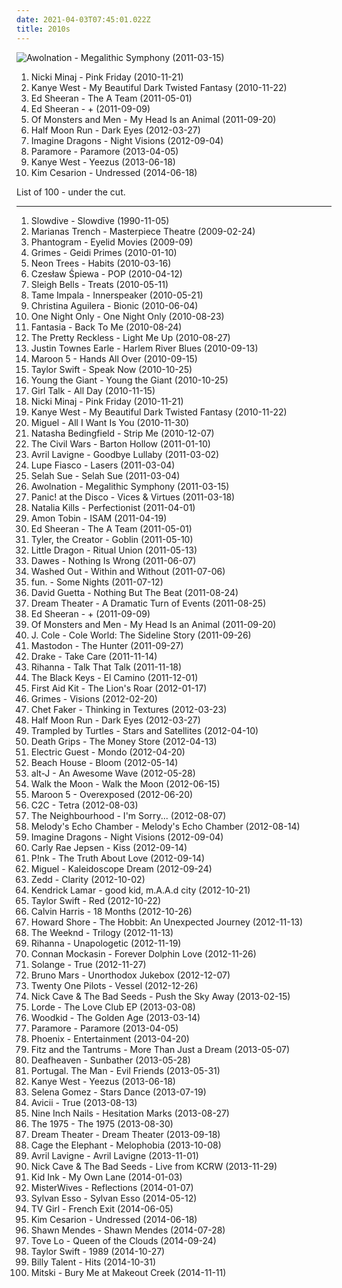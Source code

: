 ```yaml
---
date: 2021-04-03T07:45:01.022Z
title: 2010s
---
```

![Awolnation - Megalithic Symphony (2011-03-15)](http://coverartarchive.org/release/005a30f8-13e9-4d90-a48f-2a6647fcdb0c/11356969125-500.jpg "Awolnation - Megalithic Symphony (2011-03-15)")
<ol class="albums">
<li data-cover="https://via.placeholder.com/450" data-tags="2010, rap" role="button">Nicki Minaj - Pink Friday (2010-11-21)</li>
<li data-cover="https://via.placeholder.com/450" data-tags="hip-hop, 2010" role="button">Kanye West - My Beautiful Dark Twisted Fantasy (2010-11-22)</li>
<li data-cover="https://via.placeholder.com/450" data-tags="the a team" role="button">Ed Sheeran - The A Team (2011-05-01)</li>
<li data-cover="https://via.placeholder.com/450" data-tags="2011" role="button">Ed Sheeran - + (2011-09-09)</li>
<li data-cover="https://via.placeholder.com/450" data-tags="2012, indie pop" role="button">Of Monsters and Men - My Head Is an Animal (2011-09-20)</li>
<li data-cover="https://via.placeholder.com/450" data-tags="2012, 2014, indie folk, 10s, 2010s, want, knowing, comfortable" role="button">Half Moon Run - Dark Eyes (2012-03-27)</li>
<li data-cover="https://via.placeholder.com/450" data-tags="2012" role="button">Imagine Dragons - Night Visions (2012-09-04)</li>
<li data-cover="https://via.placeholder.com/450" data-tags="2013" role="button">Paramore - Paramore (2013-04-05)</li>
<li data-cover="https://via.placeholder.com/450" data-tags="2013" role="button">Kanye West - Yeezus (2013-06-18)</li>
<li data-cover="https://via.placeholder.com/450" data-tags="2014, pop, 10s, 2010s, da, undress, kim cesarion, undressed" role="button">Kim Cesarion - Undressed (2014-06-18)</li>
</ol>
List of 100 - under the cut.
<!-- more -->

_________________

<ol class="albums">
<li data-cover="https://via.placeholder.com/450" data-tags="2017, shoegaze" role="button">
Slowdive - Slowdive (1990-11-05)
</li>
<li data-cover="https://via.placeholder.com/450" data-tags="2009, pop, rock, power pop, pop rock, symphonic rock, 2010s, my top 10, songs i never get sick of, songs played obsessively on repeat at some point" role="button">
Marianas Trench - Masterpiece Theatre (2009-02-24)
</li>
<li data-cover="https://via.placeholder.com/450" data-tags="trip-hop, indie pop, 2010, indietronica" role="button">
Phantogram - Eyelid Movies (2009-09)
</li>
<li data-cover="https://via.placeholder.com/450" data-tags="2010" role="button">
Grimes - Geidi Primes (2010-01-10)
</li>
<li data-cover="https://via.placeholder.com/450" data-tags="2010" role="button">
Neon Trees - Habits (2010-03-16)
</li>
<li data-cover="https://via.placeholder.com/450" data-tags="alternative rock, folk, polish" role="button">
Czesław Śpiewa - POP (2010-04-12)
</li>
<li data-cover="https://via.placeholder.com/450" data-tags="2010" role="button">
Sleigh Bells - Treats (2010-05-11)
</li>
<li data-cover="https://via.placeholder.com/450" data-tags="2010" role="button">
Tame Impala - Innerspeaker (2010-05-21)
</li>
<li data-cover="https://via.placeholder.com/450" data-tags="pop, electronic, dance" role="button">
Christina Aguilera - Bionic (2010-06-04)
</li>
<li data-cover="http://coverartarchive.org/release/9e0b07d9-7918-405f-a68f-0c14e429e517/16178788047-500.jpg" data-tags="indie, british" role="button">
One Night Only - One Night Only (2010-08-23)
</li>
<li data-cover="https://via.placeholder.com/450" data-tags="rnb, 2010s" role="button">
Fantasia - Back To Me (2010-08-24)
</li>
<li data-cover="https://via.placeholder.com/450" data-tags="rock, alternative rock" role="button">
The Pretty Reckless - Light Me Up (2010-08-27)
</li>
<li data-cover="https://via.placeholder.com/450" data-tags="americana, alt-country, 2010s, 2010 albums" role="button">
Justin Townes Earle - Harlem River Blues (2010-09-13)
</li>
<li data-cover="https://via.placeholder.com/450" data-tags="2010, pop" role="button">
Maroon 5 - Hands All Over (2010-09-15)
</li>
<li data-cover="https://via.placeholder.com/450" data-tags="country" role="button">
Taylor Swift - Speak Now (2010-10-25)
</li>
<li data-cover="https://via.placeholder.com/450" data-tags="2011, indie rock" role="button">
Young the Giant - Young the Giant (2010-10-25)
</li>
<li data-cover="https://via.placeholder.com/450" data-tags="2010, mashup" role="button">
Girl Talk - All Day (2010-11-15)
</li>
<li data-cover="https://via.placeholder.com/450" data-tags="2010, rap" role="button">
Nicki Minaj - Pink Friday (2010-11-21)
</li>
<li data-cover="https://via.placeholder.com/450" data-tags="hip-hop, 2010" role="button">
Kanye West - My Beautiful Dark Twisted Fantasy (2010-11-22)
</li>
<li data-cover="https://via.placeholder.com/450" data-tags="rnb" role="button">
Miguel - All I Want Is You (2010-11-30)
</li>
<li data-cover="https://via.placeholder.com/450" data-tags="pop, female vocalists" role="button">
Natasha Bedingfield - Strip Me (2010-12-07)
</li>
<li data-cover="https://via.placeholder.com/450" data-tags="folk, singer-songwriter, indie folk" role="button">
The Civil Wars - Barton Hollow (2011-01-10)
</li>
<li data-cover="https://via.placeholder.com/450" data-tags="pop rock, 2011" role="button">
Avril Lavigne - Goodbye Lullaby (2011-03-02)
</li>
<li data-cover="https://via.placeholder.com/450" data-tags="2011" role="button">
Lupe Fiasco - Lasers (2011-03-04)
</li>
<li data-cover="https://via.placeholder.com/450" data-tags="2011, soul" role="button">
Selah Sue - Selah Sue (2011-03-04)
</li>
<li data-cover="http://coverartarchive.org/release/005a30f8-13e9-4d90-a48f-2a6647fcdb0c/11356969125-500.jpg" data-tags="electronic, 2011, indie rock, electronic rock" role="button">
Awolnation - Megalithic Symphony (2011-03-15)
</li>
<li data-cover="https://via.placeholder.com/450" data-tags="2011, alternative rock" role="button">
Panic! at the Disco - Vices & Virtues (2011-03-18)
</li>
<li data-cover="http://coverartarchive.org/release/83c54468-50b9-47a0-856d-c7b93a1cae23/6618757710-500.jpg" data-tags="2011, pop" role="button">
Natalia Kills - Perfectionist (2011-04-01)
</li>
<li data-cover="http://coverartarchive.org/release/d3264e30-5a8f-4522-a8e3-41afa62846fd/7923895295-500.jpg" data-tags="experimental, electronic, dubstep, 2011" role="button">
Amon Tobin - ISAM (2011-04-19)
</li>
<li data-cover="https://via.placeholder.com/450" data-tags="the a team" role="button">
Ed Sheeran - The A Team (2011-05-01)
</li>
<li data-cover="https://via.placeholder.com/450" data-tags="2011" role="button">
Tyler, the Creator - Goblin (2011-05-10)
</li>
<li data-cover="https://via.placeholder.com/450" data-tags="2011, trip-hop" role="button">
Little Dragon - Ritual Union (2011-05-13)
</li>
<li data-cover="https://via.placeholder.com/450" data-tags="2011, soft rock, folk rock, 2010s, soft rock revival" role="button">
Dawes - Nothing Is Wrong (2011-06-07)
</li>
<li data-cover="https://via.placeholder.com/450" data-tags="2011" role="button">
Washed Out - Within and Without (2011-07-06)
</li>
<li data-cover="https://via.placeholder.com/450" data-tags="2012" role="button">
fun. - Some Nights (2011-07-12)
</li>
<li data-cover="https://via.placeholder.com/450" data-tags="house, 2011, electronic" role="button">
David Guetta - Nothing But The Beat (2011-08-24)
</li>
<li data-cover="https://via.placeholder.com/450" data-tags="progressive metal, 2011" role="button">
Dream Theater - A Dramatic Turn of Events (2011-08-25)
</li>
<li data-cover="https://via.placeholder.com/450" data-tags="2011" role="button">
Ed Sheeran - + (2011-09-09)
</li>
<li data-cover="https://via.placeholder.com/450" data-tags="2012, indie pop" role="button">
Of Monsters and Men - My Head Is an Animal (2011-09-20)
</li>
<li data-cover="https://via.placeholder.com/450" data-tags="2011, rap" role="button">
J. Cole - Cole World: The Sideline Story (2011-09-26)
</li>
<li data-cover="https://via.placeholder.com/450" data-tags="progressive metal, 2011, sludge metal" role="button">
Mastodon - The Hunter (2011-09-27)
</li>
<li data-cover="https://via.placeholder.com/450" data-tags="drake, 2011, hip hop" role="button">
Drake - Take Care (2011-11-14)
</li>
<li data-cover="https://via.placeholder.com/450" data-tags="pop, 2011, rihanna, dance" role="button">
Rihanna - Talk That Talk (2011-11-18)
</li>
<li data-cover="https://via.placeholder.com/450" data-tags="2011, blues rock" role="button">
The Black Keys - El Camino (2011-12-01)
</li>
<li data-cover="https://via.placeholder.com/450" data-tags="2012" role="button">
First Aid Kit - The Lion's Roar (2012-01-17)
</li>
<li data-cover="https://via.placeholder.com/450" data-tags="2012" role="button">
Grimes - Visions (2012-02-20)
</li>
<li data-cover="https://via.placeholder.com/450" data-tags="2012" role="button">
Chet Faker - Thinking in Textures (2012-03-23)
</li>
<li data-cover="https://via.placeholder.com/450" data-tags="2012, 2014, indie folk, 10s, 2010s, want, knowing, comfortable" role="button">
Half Moon Run - Dark Eyes (2012-03-27)
</li>
<li data-cover="https://via.placeholder.com/450" data-tags="folk, bluegrass, 2010s, my gang 12, 2012 albums" role="button">
Trampled by Turtles - Stars and Satellites (2012-04-10)
</li>
<li data-cover="https://via.placeholder.com/450" data-tags="2012" role="button">
Death Grips - The Money Store (2012-04-13)
</li>
<li data-cover="https://via.placeholder.com/450" data-tags="2012" role="button">
Electric Guest - Mondo (2012-04-20)
</li>
<li data-cover="https://via.placeholder.com/450" data-tags="2012" role="button">
Beach House - Bloom (2012-05-14)
</li>
<li data-cover="https://via.placeholder.com/450" data-tags="2012" role="button">
alt-J - An Awesome Wave (2012-05-28)
</li>
<li data-cover="https://via.placeholder.com/450" data-tags="indie" role="button">
Walk the Moon - Walk the Moon (2012-06-15)
</li>
<li data-cover="https://via.placeholder.com/450" data-tags="2012" role="button">
Maroon 5 - Overexposed (2012-06-20)
</li>
<li data-cover="https://via.placeholder.com/450" data-tags="electro" role="button">
C2C - Tetra (2012-08-03)
</li>
<li data-cover="https://via.placeholder.com/450" data-tags="2012, indie pop" role="button">
The Neighbourhood - I'm Sorry... (2012-08-07)
</li>
<li data-cover="https://via.placeholder.com/450" data-tags="dream pop, 2012" role="button">
Melody's Echo Chamber - Melody's Echo Chamber (2012-08-14)
</li>
<li data-cover="https://via.placeholder.com/450" data-tags="2012" role="button">
Imagine Dragons - Night Visions (2012-09-04)
</li>
<li data-cover="https://via.placeholder.com/450" data-tags="2012" role="button">
Carly Rae Jepsen - Kiss (2012-09-14)
</li>
<li data-cover="https://via.placeholder.com/450" data-tags="2012" role="button">
P!nk - The Truth About Love (2012-09-14)
</li>
<li data-cover="https://via.placeholder.com/450" data-tags="2012" role="button">
Miguel - Kaleidoscope Dream (2012-09-24)
</li>
<li data-cover="http://coverartarchive.org/release/fee67a94-3330-4b92-91dd-57d944d57e1e/11172117630-500.jpg" data-tags="2012, electro house, house" role="button">
Zedd - Clarity (2012-10-02)
</li>
<li data-cover="https://via.placeholder.com/450" data-tags="2012, hip hop" role="button">
Kendrick Lamar - good kid, m.A.A.d city (2012-10-21)
</li>
<li data-cover="https://via.placeholder.com/450" data-tags="2012, pop, country" role="button">
Taylor Swift - Red (2012-10-22)
</li>
<li data-cover="https://via.placeholder.com/450" data-tags="2012" role="button">
Calvin Harris - 18 Months (2012-10-26)
</li>
<li data-cover="https://via.placeholder.com/450" data-tags="2012" role="button">
Howard Shore - The Hobbit: An Unexpected Journey (2012-11-13)
</li>
<li data-cover="https://via.placeholder.com/450" data-tags="2012" role="button">
The Weeknd - Trilogy (2012-11-13)
</li>
<li data-cover="https://via.placeholder.com/450" data-tags="2012, pop" role="button">
Rihanna - Unapologetic (2012-11-19)
</li>
<li data-cover="https://via.placeholder.com/450" data-tags="2011" role="button">
Connan Mockasin - Forever Dolphin Love (2012-11-26)
</li>
<li data-cover="https://via.placeholder.com/450" data-tags="2012, soul" role="button">
Solange - True (2012-11-27)
</li>
<li data-cover="https://via.placeholder.com/450" data-tags="2012" role="button">
Bruno Mars - Unorthodox Jukebox (2012-12-07)
</li>
<li data-cover="https://via.placeholder.com/450" data-tags="2013" role="button">
Twenty One Pilots - Vessel (2012-12-26)
</li>
<li data-cover="https://via.placeholder.com/450" data-tags="2013" role="button">
Nick Cave & The Bad Seeds - Push the Sky Away (2013-02-15)
</li>
<li data-cover="https://via.placeholder.com/450" data-tags="2013, pop" role="button">
Lorde - The Love Club EP (2013-03-08)
</li>
<li data-cover="https://via.placeholder.com/450" data-tags="2013" role="button">
Woodkid - The Golden Age (2013-03-14)
</li>
<li data-cover="https://via.placeholder.com/450" data-tags="2013" role="button">
Paramore - Paramore (2013-04-05)
</li>
<li data-cover="https://via.placeholder.com/450" data-tags="2013" role="button">
Phoenix - Entertainment (2013-04-20)
</li>
<li data-cover="https://via.placeholder.com/450" data-tags="2013, indie pop" role="button">
Fitz and the Tantrums - More Than Just a Dream (2013-05-07)
</li>
<li data-cover="http://coverartarchive.org/release/2c6513c0-7b01-4b36-836c-d400e80e8072/25313095145-500.jpg" data-tags="2013, post-black metal, blackgaze" role="button">
Deafheaven - Sunbather (2013-05-28)
</li>
<li data-cover="https://via.placeholder.com/450" data-tags="2013" role="button">
Portugal. The Man - Evil Friends (2013-05-31)
</li>
<li data-cover="https://via.placeholder.com/450" data-tags="2013" role="button">
Kanye West - Yeezus (2013-06-18)
</li>
<li data-cover="https://via.placeholder.com/450" data-tags="2013" role="button">
Selena Gomez - Stars Dance (2013-07-19)
</li>
<li data-cover="https://via.placeholder.com/450" data-tags="2013" role="button">
Avicii - True (2013-08-13)
</li>
<li data-cover="http://coverartarchive.org/release/001e6c1b-c0ba-4455-b784-2a9ee9ae91e7/6355720082-500.jpg" data-tags="2013, industrial, industrial rock" role="button">
Nine Inch Nails - Hesitation Marks (2013-08-27)
</li>
<li data-cover="https://via.placeholder.com/450" data-tags="2013" role="button">
The 1975 - The 1975 (2013-08-30)
</li>
<li data-cover="https://via.placeholder.com/450" data-tags="progressive metal" role="button">
Dream Theater - Dream Theater (2013-09-18)
</li>
<li data-cover="https://via.placeholder.com/450" data-tags="2013" role="button">
Cage the Elephant - Melophobia (2013-10-08)
</li>
<li data-cover="https://via.placeholder.com/450" data-tags="2013" role="button">
Avril Lavigne - Avril Lavigne (2013-11-01)
</li>
<li data-cover="https://via.placeholder.com/450" data-tags="2013, 2014, post-punk, 2010s, bad seed ltd, 2013 albums, albums i have listened" role="button">
Nick Cave & The Bad Seeds - Live from KCRW (2013-11-29)
</li>
<li data-cover="https://via.placeholder.com/450" data-tags="2014, hip-hop, hip hop, 10s, 2010s, good as fuck, kid ink" role="button">
Kid Ink - My Own Lane (2014-01-03)
</li>
<li data-cover="https://via.placeholder.com/450" data-tags="2014, pop, 10s, 2010s, the drawn album cover art" role="button">
MisterWives - Reflections (2014-01-07)
</li>
<li data-cover="https://via.placeholder.com/450" data-tags="2014" role="button">
Sylvan Esso - Sylvan Esso (2014-05-12)
</li>
<li data-cover="https://via.placeholder.com/450" data-tags="indie pop" role="button">
TV Girl - French Exit (2014-06-05)
</li>
<li data-cover="https://via.placeholder.com/450" data-tags="2014, pop, 10s, 2010s, da, undress, kim cesarion, undressed" role="button">
Kim Cesarion - Undressed (2014-06-18)
</li>
<li data-cover="https://via.placeholder.com/450" data-tags="2018" role="button">
Shawn Mendes - Shawn Mendes (2014-07-28)
</li>
<li data-cover="https://via.placeholder.com/450" data-tags="2014" role="button">
Tove Lo - Queen of the Clouds (2014-09-24)
</li>
<li data-cover="https://via.placeholder.com/450" data-tags="pop, 2014" role="button">
Taylor Swift - 1989 (2014-10-27)
</li>
<li data-cover="https://via.placeholder.com/450" data-tags="2014, alternative rock, canadian, punk rock, post-hardcore, hits, 2010s, billy talent, the end records, compilation album, greatest hits album, escuchados,  hits, k1r7m, warner music canada" role="button">
Billy Talent - Hits (2014-10-31)
</li>
<li data-cover="http://coverartarchive.org/release/283133d8-a904-4b45-992e-3d286e93de06/8951746002-500.jpg" data-tags="2014, indie rock" role="button">
Mitski - Bury Me at Makeout Creek (2014-11-11)
</li>
</ol>